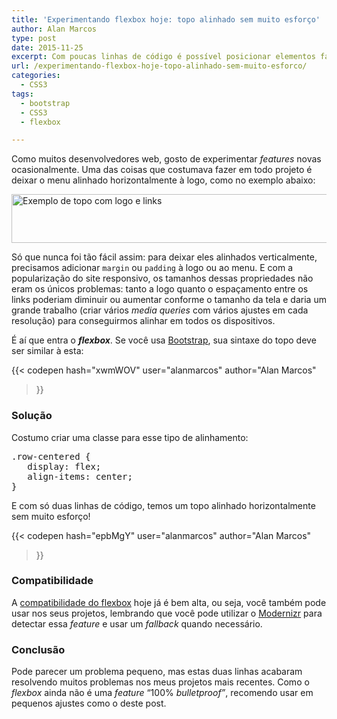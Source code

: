 ```yaml
---
title: 'Experimentando flexbox hoje: topo alinhado sem muito esforço'
author: Alan Marcos
type: post
date: 2015-11-25
excerpt: Com poucas linhas de código é possível posicionar elementos facilmente para páginas responsivas
url: /experimentando-flexbox-hoje-topo-alinhado-sem-muito-esforco/
categories:
  - CSS3
tags:
  - bootstrap
  - CSS3
  - flexbox

---
```

Como muitos desenvolvedores web, gosto de experimentar _features_ novas ocasionalmente. Uma das coisas que costumava fazer em todo projeto é deixar o menu alinhado horizontalmente à logo, como no exemplo abaixo:

[<img class="alignnone wp-image-52030 size-full" src="http://tableless.com.br/wp-content/uploads/2015/11/print.png" alt="Exemplo de topo com logo e links" width="1175" height="78" />][1]

Só que nunca foi tão fácil assim: para deixar eles alinhados verticalmente, precisamos adicionar `margin` ou `padding` à logo ou ao menu. E com a popularização do site responsivo, os tamanhos dessas propriedades não eram os únicos problemas: tanto a logo quanto o espaçamento entre os links poderiam diminuir ou aumentar conforme o tamanho da tela e daria um grande trabalho (criar vários _media queries_ com vários ajustes em cada resolução) para conseguirmos alinhar em todos os dispositivos.

É aí que entra o **_flexbox_**. Se você usa <a href="http://getbootstrap.com/" target="_blank">Bootstrap</a>, sua sintaxe do topo deve ser similar à esta:

{{< codepen 
  hash="xwmWOV"
  user="alanmarcos"
  author="Alan Marcos"
>}}

### Solução

Costumo criar uma classe para esse tipo de alinhamento:

<pre class="lang-css">.row-centered {
   display: flex;
   align-items: center;
}
</pre>

E com só duas linhas de código, temos um topo alinhado horizontalmente sem muito esforço!

{{< codepen 
  hash="epbMgY"
  user="alanmarcos"
  author="Alan Marcos"
>}}

### Compatibilidade

A <a href="http://caniuse.com/flexbox" target="_blank">compatibilidade do flexbox</a> hoje já é bem alta, ou seja, você também pode usar nos seus projetos, lembrando que você pode utilizar o <a href="https://modernizr.com/" target="_blank">Modernizr</a> para detectar essa _feature_ e usar um _fallback_ quando necessário.

### Conclusão

Pode parecer um problema pequeno, mas estas duas linhas acabaram resolvendo muitos problemas nos meus projetos mais recentes. Como o _flexbox_ ainda não é uma _feature_ &#8220;100% _bulletproof&#8221;_, recomendo usar em pequenos ajustes como o deste post.

 [1]: http://tableless.com.br/wp-content/uploads/2015/11/print.png